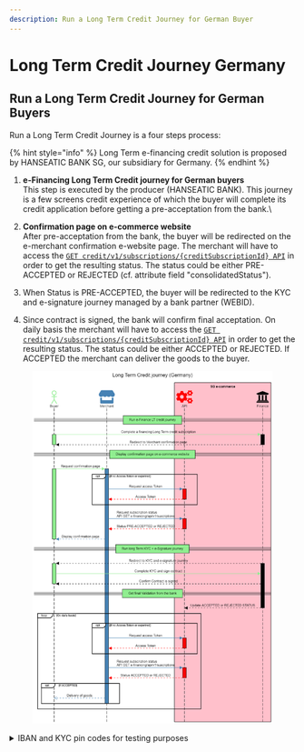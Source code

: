 ```yaml
---
description: Run a Long Term Credit Journey for German Buyer
---
```


# Long Term Credit Journey Germany

## Run a Long Term Credit Journey for German Buyers

Run a Long Term Credit Journey is a four steps process:

{% hint style="info" %}
Long Term e-financing credit solution is proposed by HANSEATIC BANK SG, our subsidiary for Germany.
{% endhint %}

1. **e-Financing Long Term Credit journey for German buyers** \
   This step is executed by the producer (HANSEATIC BANK). This journey is a few screens credit experience of which the buyer will complete its credit application before getting a pre-acceptation from the bank.\

2. **Confirmation page on e-commerce website**\
   After pre-acceptation from the bank, the buyer will be redirected on the e-merchant confirmation e-website page. The merchant will have to access the [`GET credit/v1/subscriptions/{creditSubscriptionId} API`](../../api-reference/e-financing-api/) in order to get the resulting status. The status could be either PRE-ACCEPTED or REJECTED (cf. attribute field "consolidatedStatus").&#x20;
3. When Status is PRE-ACCEPTED, the buyer will be redirected to the KYC and e-signature journey managed by a bank partner (WEBID).&#x20;
4. Since contract is signed, the bank will confirm final acceptation. On daily basis the merchant will have to access the [`GET credit/v1/subscriptions/{creditSubscriptionId} API`](../../api-reference/e-financing-api/) in order to get the resulting status. The status could be either ACCEPTED or REJECTED. If ACCEPTED the merchant can deliver the goods to the buyer.

<figure><img src="../../.gitbook/assets/Long Term Credit journey (Germany).png" alt=""><figcaption></figcaption></figure>

<details>

<summary>IBAN and KYC pin codes for testing purposes</summary>

Test IBAN [https://fr.iban.com/testibans](https://fr.iban.com/testibans)&#x20;

**KYC pin codes**:\
\- for successful KYC use 123456\
\- for unsuccessful KYC use 654321&#x20;

**Important:** you have to type in a real mobile number to receive the final SMS for signature

For any other cases contact our integration support team [sg-ecommerce-support.world@socgen.com](mailto://sg-ecommerce-support.world@socgen.com)&#x20;

</details>
